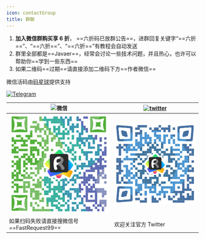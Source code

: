 ```yaml
---
icon: contactGroup
title: 群聊
---
```


1. **加入微信群购买享 6 折️**， ==六折码已放群公告==，进群回复关键字“==六折==”、“==六折==”、“==六折==”有教程会自动发送
2. 群里全部都是==Javaer==，经常会讨论一些技术问题，并且热心，也许可以帮助你==学到一些东西==
3. 如果二维码==过期==请直接添加二维码下方==作者微信==

微信活码由[码星球](http://hm.hencoder.cn/)提供支持

[![Telegram](https://img.shields.io/static/v1?label=Telegram&message=Restful%20Fast%20Request&logo=telegram&color=28A8E8)](https://t.me/restful_fast_request)

| ![微信](https://img.shields.io/static/v1?label=wechat&message=微信&logo=wechat&color=07C160) | [![twitter](https://img.shields.io/static/v1?label=Twitter&message=FastRequest666&logo=twitter&color=FC8D34)](https://twitter.com/FastRequest666) |
| -------------------------------------------------------------------------------------------- | ------------------------------------------------------------------------------------------------------------------------------------------------- |
| ![wechat group](/img/wechatGroup.png)                                                        | ![twitter](/img/twitter.png)                                                                                                                      |
| 如果扫码失败请直接搜微信号==FastRequest99==                                                  | 欢迎关注官方 Twitter                                                                                                                              |
